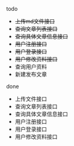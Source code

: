 todo
* ~~上传md文件接口~~
* ~~查询文章列表接口~~
* ~~查询具体文章信息接口~~
* ~~用户注册接口~~
* ~~用户登录接口~~
* ~~用户修改资料接口~~
* 查询用户资料
* 新建发布文章

done
* 上传文件接口
* 查询文章列表接口
* 查询具体文章信息接口
* 用户注册接口
* 用户登录接口
* 用户修改资料接口